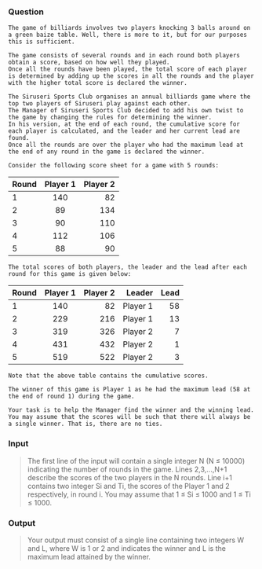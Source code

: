 ### Question
    The game of billiards involves two players knocking 3 balls around on a green baize table. Well, there is more to it, but for our purposes this is sufficient.

    The game consists of several rounds and in each round both players obtain a score, based on how well they played. 
    Once all the rounds have been played, the total score of each player is determined by adding up the scores in all the rounds and the player with the higher total score is declared the winner.
    
    The Siruseri Sports Club organises an annual billiards game where the top two players of Siruseri play against each other.
    The Manager of Siruseri Sports Club decided to add his own twist to the game by changing the rules for determining the winner. 
    In his version, at the end of each round, the cumulative score for each player is calculated, and the leader and her current lead are found. 
    Once all the rounds are over the player who had the maximum lead at the end of any round in the game is declared the winner.

    Consider the following score sheet for a game with 5 rounds:

| Round | Player 1 | Player 2 |
| :---  |    :----:   |   ---: |
| 1 | 140 | 82 |
| 2 | 89  | 134 |
| 3 | 90  | 110 |
| 4 | 112 | 106 |
| 5 | 88  | 90 |

    The total scores of both players, the leader and the lead after each round for this game is given below:

| Round | Player 1 | Player 2 | Leader | Lead |
| :---  |    :----:   |   ---: | ---: | ---:|
| 1 | 140 | 82  | Player 1 | 58 |
| 2 | 229 | 216 | Player 1 | 13 |  
| 3 | 319 | 326 | Player 2 | 7  |
| 4 | 431 | 432 | Player 2 | 1  |
| 5 | 519 | 522 | Player 2 | 3  |

    Note that the above table contains the cumulative scores.

    The winner of this game is Player 1 as he had the maximum lead (58 at the end of round 1) during the game.

    Your task is to help the Manager find the winner and the winning lead. 
    You may assume that the scores will be such that there will always be a single winner. That is, there are no ties.

### Input
>The first line of the input will contain a single integer N (N ≤ 10000) indicating the number of rounds in the game. Lines 2,3,...,N+1 describe the scores of the two players in the N rounds. Line i+1 contains two integer Si and Ti, the scores of the Player 1 and 2 respectively, in round i. You may assume that 1 ≤ Si ≤ 1000 and 1 ≤ Ti ≤ 1000.

### Output
>Your output must consist of a single line containing two integers W and L, where W is 1 or 2 and indicates the winner and L is the maximum lead attained by the winner.

